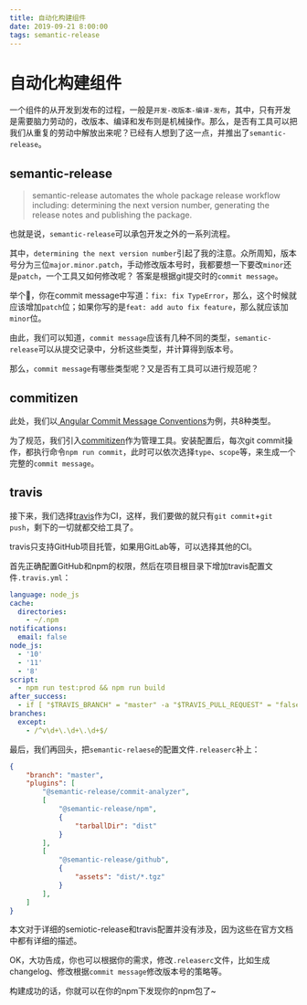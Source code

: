 ```yaml
---
title: 自动化构建组件
date: 2019-09-21 8:00:00
tags: semantic-release
---
```


# 自动化构建组件
一个组件的从开发到发布的过程，一般是`开发-改版本-编译-发布`，其中，只有开发是需要脑力劳动的，改版本、编译和发布则是机械操作。那么，是否有工具可以把我们从重复的劳动中解放出来呢？已经有人想到了这一点，并推出了`semantic-release`。

<!-- more -->

## semantic-release
> semantic-release automates the whole package release workflow including: determining the next version number, generating the release notes and publishing the package.

也就是说，`semantic-release`可以承包开发之外的一系列流程。

其中，`determining the next version number`引起了我的注意。众所周知，版本号分为三位`major.minor.patch`，手动修改版本号时，我都要想一下要改`minor`还是`patch`，一个工具又如何修改呢？
答案是根据git提交时的`commit message`。

举个🌰，你在commit message中写道：`fix: fix TypeError`，那么，这个时候就应该增加`patch`位；如果你写的是`feat: add auto fix feature`，那么就应该加`minor`位。

由此，我们可以知道，`commit message`应该有几种不同的类型，`semantic-release`可以从提交记录中，分析这些类型，并计算得到版本号。

那么，`commit message`有哪些类型呢？又是否有工具可以进行规范呢？

## commitizen
此处，我们以[ Angular Commit Message Conventions](https://github.com/angular/angular.js/blob/master/DEVELOPERS.md#-git-commit-guidelines)为例，共8种类型。

为了规范，我们引入[commitizen](https://github.com/commitizen/cz-cli)作为管理工具。安装配置后，每次git commit操作，都执行命令`npm run commit`，此时可以依次选择`type`、`scope`等，来生成一个完整的`commit message`。

## travis
接下来，我们选择[travis](https://travis-ci.org/)作为CI，这样，我们要做的就只有`git commit`+`git push`，剩下的一切就都交给工具了。

travis只支持GitHub项目托管，如果用GitLab等，可以选择其他的CI。

首先正确配置GitHub和npm的权限，然后在项目根目录下增加travis配置文件`.travis.yml`：
```yml
language: node_js
cache:
  directories:
    - ~/.npm
notifications:
  email: false
node_js:
  - '10'
  - '11'
  - '8'
script:
  - npm run test:prod && npm run build
after_success:
  - if [ "$TRAVIS_BRANCH" = "master" -a "$TRAVIS_PULL_REQUEST" = "false" ]; then npm run travis-deploy-once "npm run semantic-release"; fi
branches:
  except:
    - /^v\d+\.\d+\.\d+$/
```

最后，我们再回头，把`semantic-relaese`的配置文件`.releaserc`补上：

```json
{
    "branch": "master",
    "plugins": [
        "@semantic-release/commit-analyzer",
        [
            "@semantic-release/npm",
            {
                "tarballDir": "dist"
            }
        ],
        [
            "@semantic-release/github",
            {
                "assets": "dist/*.tgz"
            }
        ],
    ]
}
```

本文对于详细的semiotic-release和travis配置并没有涉及，因为这些在官方文档中都有详细的描述。

OK，大功告成，你也可以根据你的需求，修改`.releaserc`文件，比如生成changelog、修改根据`commit message`修改版本号的策略等。

构建成功的话，你就可以在你的npm下发现你的npm包了~
